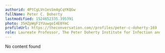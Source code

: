 ```yaml
---
authorid: 4PtCgLVn1esSm4gCqYKQGw
fullName: Peter C. Doherty
lastmodified: 1524652335.395391
photo: 35HZpWgF1YUuwgoI4E0YmC
profileUrl: https://theconversation.com//profiles/peter-c-doherty-169
role: Laureate Professor, The Peter Doherty Institute for Infection and Immunity
---
```

No content found
